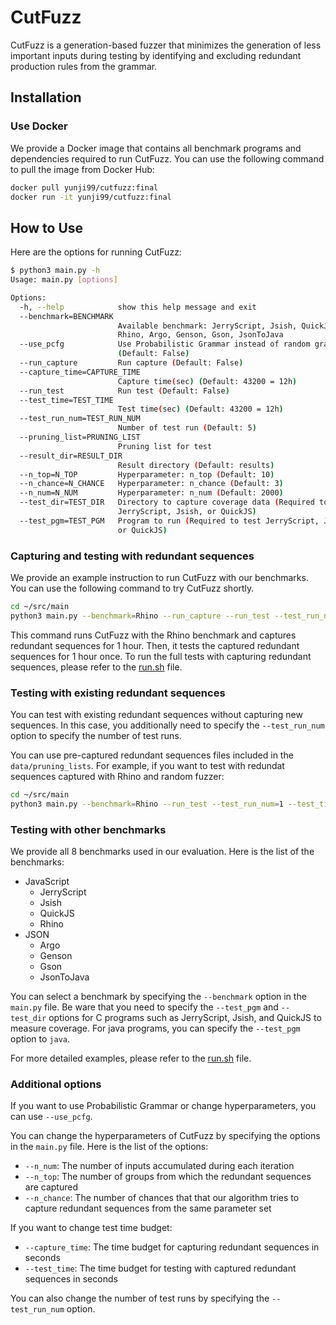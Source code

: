 # CutFuzz

CutFuzz is a generation-based fuzzer that minimizes the generation of less important inputs during testing by identifying and excluding redundant production rules from the grammar.
<!-- 논문 링크/파일 추가 -->

## Installation

### Use Docker

We provide a Docker image that contains all benchmark programs and dependencies required to run CutFuzz. You can use the following command to pull the image from Docker Hub:

```bash
docker pull yunji99/cutfuzz:final
docker run -it yunji99/cutfuzz:final
```

## How to Use

Here are the options for running CutFuzz:

```bash
$ python3 main.py -h
Usage: main.py [options]

Options:
  -h, --help            show this help message and exit
  --benchmark=BENCHMARK
                        Available benchmark: JerryScript, Jsish, QuickJS,
                        Rhino, Argo, Genson, Gson, JsonToJava
  --use_pcfg            Use Probabilistic Grammar instead of random grammar
                        (Default: False)
  --run_capture         Run capture (Default: False)
  --capture_time=CAPTURE_TIME
                        Capture time(sec) (Default: 43200 = 12h)
  --run_test            Run test (Default: False)
  --test_time=TEST_TIME
                        Test time(sec) (Default: 43200 = 12h)
  --test_run_num=TEST_RUN_NUM
                        Number of test run (Default: 5)
  --pruning_list=PRUNING_LIST
                        Pruning list for test
  --result_dir=RESULT_DIR
                        Result directory (Default: results)
  --n_top=N_TOP         Hyperparameter: n_top (Default: 10)
  --n_chance=N_CHANCE   Hyperparameter: n_chance (Default: 3)
  --n_num=N_NUM         Hyperparameter: n_num (Default: 2000)
  --test_dir=TEST_DIR   Directory to capture coverage data (Required to test
                        JerryScript, Jsish, or QuickJS)
  --test_pgm=TEST_PGM   Program to run (Required to test JerryScript, Jsish,
                        or QuickJS)
```

### Capturing and testing with redundant sequences

We provide an example instruction to run CutFuzz with our benchmarks. You can use the following command to try CutFuzz shortly.

```bash
cd ~/src/main
python3 main.py --benchmark=Rhino --run_capture --run_test --test_run_num=1 --capture_time=3600 --test_time=3600 --test_pgm=java
```

This command runs CutFuzz with the Rhino benchmark and captures redundant sequences for 1 hour. Then, it tests the captured redundant sequences for 1 hour once.
To run the full tests with capturing redundant sequences, please refer to the [run.sh](src/main/run.sh) file.

### Testing with existing redundant sequences

You can test with existing redundant sequences without capturing new sequences. In this case, you additionally need to specify the ```--test_run_num``` option to specify the number of test runs.

You can use pre-captured redundant sequences files included in the ```data/pruning_lists```. For example, if you want to test with redundat sequences captured with Rhino and random fuzzer:

```bash
cd ~/src/main
python3 main.py --benchmark=Rhino --run_test --test_run_num=1 --test_time=3600 --test_pgm=java --pruning_list=../../data/pruning_lists/rhino_random.pickle
```

### Testing with other benchmarks

We provide all 8 benchmarks used in our evaluation. Here is the list of the benchmarks:

- JavaScript
  - JerryScript
  - Jsish
  - QuickJS
  - Rhino
- JSON
  - Argo
  - Genson
  - Gson
  - JsonToJava

You can select a benchmark by specifying the ```--benchmark``` option in the ```main.py``` file.
Be ware that you need to specify the ```--test_pgm``` and ```--test_dir``` options for C programs such as JerryScript, Jsish, and QuickJS to measure coverage.
For java programs, you can specify the ```--test_pgm``` option to ```java```.

For more detailed examples, please refer to the [run.sh](src/main/run.sh) file.

### Additional options

If you want to use Probabilistic Grammar or change hyperparameters, you can use ```--use_pcfg```.

You can change the hyperparameters of CutFuzz by specifying the options in the ```main.py``` file. Here is the list of the options:

- ```--n_num```: The number of inputs accumulated during each iteration
- ```--n_top```: The number of groups from which the redundant sequences are captured
- ```--n_chance```: The number of chances that that our algorithm tries to capture redundant sequences from the same parameter set

If you want to change test time budget:

- ```--capture_time```: The time budget for capturing redundant sequences in seconds
- ```--test_time```: The time budget for testing with captured redundant sequences in seconds

You can also change the number of test runs by specifying the ```--test_run_num``` option.
